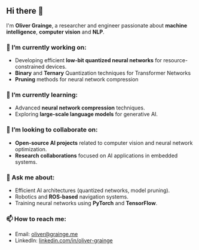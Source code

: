 ## Hi there 👋

I'm **Oliver Grainge**, a researcher and engineer passionate about **machine intelligence**, **computer vision** and **NLP**.

### 🔭 I’m currently working on:
- Developing efficient **low-bit quantized neural networks** for resource-constrained devices.
- **Binary** and **Ternary** Quantization techniques for Transformer Networks
- **Pruning** methods for neural network compression

### 🌱 I’m currently learning:
- Advanced **neural network compression** techniques.
- Exploring **large-scale language models** for generative AI.

### 👯 I’m looking to collaborate on:
- **Open-source AI projects** related to computer vision and neural network optimization.
- **Research collaborations** focused on AI applications in embedded systems.

### 💬 Ask me about:
- Efficient AI architectures (quantized networks, model pruning).
- Robotics and **ROS-based** navigation systems.
- Training neural networks using **PyTorch** and **TensorFlow**.

### 📫 How to reach me:
- Email: [oliver@grainge.me](mailto:oliver@grainge.me)
- LinkedIn: [linkedin.com/in/oliver-grainge](https://www.linkedin.com/in/oliver-grainge-a6b45a132/)


